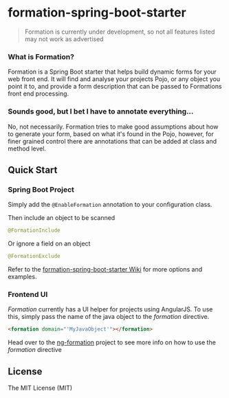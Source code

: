 # formation-spring-boot-starter

> Formation is currently under development, so not all features listed may not work as advertised 

### What is Formation?
Formation is a Spring Boot starter that helps build dynamic forms for your web front end. It will find and analyse your projects Pojo, or any object you point it to, and provide a form description that can be passed to Formations front end processing. 

### Sounds good, but I bet I have to annotate everything...
No, not necessarily. Formation tries to make good assumptions about how to generate your form, based on what it's found in the Pojo, however, for finer grained control there are annotations that can be added at class and method level. 

## Quick Start

### Spring Boot Project
Simply add the `@EnableFormation` annotation to your configuration class. 

Then include an object to be scanned

```java
@FormationInclude
```

Or ignore a field on an object

```java
@FormationExclude
```

Refer to the [formation-spring-boot-starter Wiki](https://github.com/mattem/formation-spring-boot-starter/wiki) for more options and examples.

### Frontend UI
_Formation_ currently has a UI helper for projects using AngularJS. To use this, simply pass the name of the java object to the _formation_ directive.

```html
<formation domain="'MyJavaObject'"></formation>
```
Head over to the [ng-formation](https://github.com/mattem/ng-formation) project to see more info on how to use the _formation_ directive

## License

The MIT License (MIT)
